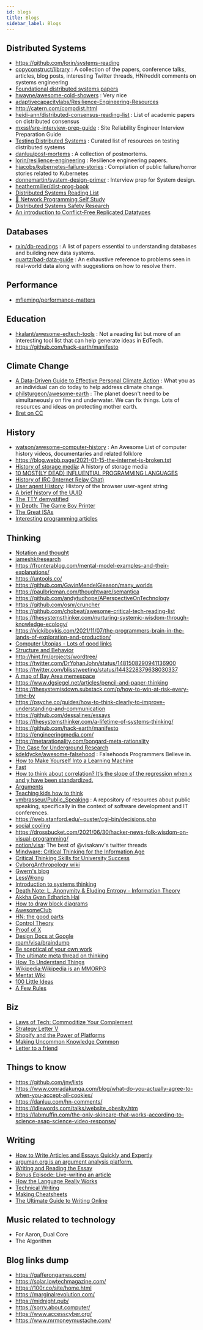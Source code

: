 ```yaml
---
id: blogs
title: Blogs
sidebar_label: Blogs
---
```


## Distributed Systems

- https://github.com/lorin/systems-reading
- [copyconstruct/library](https://github.com/copyconstruct/library) : A collection of the papers, conference talks, articles, blog posts, interesting Twitter threads, HN/reddit comments on systems engineering
- [Foundational distributed systems papers](http://muratbuffalo.blogspot.com/2021/02/foundational-distributed-systems-papers.html?m=1)
- [hwayne/awesome-cold-showers](https://github.com/hwayne/awesome-cold-showers) : Very nice
- [adaptivecapacitylabs/Resilience-Engineering-Resources](https://github.com/adaptivecapacitylabs/Resilience-Engineering-Resources)
- http://catern.com/compdist.html
- [heidi-ann/distributed-consensus-reading-list](https://github.com/heidi-ann/distributed-consensus-reading-list) : List of academic papers on distributed consensus
- [mxssl/sre-interview-prep-guide](https://github.com/mxssl/sre-interview-prep-guide) : Site Reliability Engineer Interview Preparation Guide
- [Testing Distributed Systems](https://asatarin.github.io/testing-distributed-systems/) : Curated list of resources on testing distributed systems
- [danluu/post-mortems](https://github.com/danluu/post-mortems) : A collection of postmortems.
- [lorin/resilience-engineering](https://github.com/lorin/resilience-engineering) : Resilience engineering papers.
- [hjacobs/kubernetes-failure-stories](https://github.com/hjacobs/kubernetes-failure-stories) : Compilation of public failure/horror stories related to Kubernetes
- [donnemartin/system-design-primer](https://github.com/donnemartin/system-design-primer) : Interview prep for System design.
- [heathermiller/dist-prog-book](https://github.com/heathermiller/dist-prog-book)
- [Distributed Systems Reading List](https://tgvashworth.com/2015/12/07/distributed-systems-reading-list.html)
- [🌟 Network Programming Self Study](https://siliconsprawl.com/2020/05/10/network-programming-self-study.html)
- [Distributed Systems Safety Research](http://jepsen.io/)
- [An introduction to Conflict-Free Replicated Datatypes](https://lars.hupel.info/topics/crdt/01-intro)

## Databases

- [rxin/db-readings](https://github.com/rxin/db-readings) : A list of papers essential to understanding databases and building new data systems.
- [quartz/bad-data-guide](https://github.com/Quartz/bad-data-guide) : An exhaustive reference to problems seen in real-world data along with suggestions on how to resolve them.

## Performance

- [mfleming/performance-matters](https://github.com/mfleming/performance-resources)

## Education

- [hkalant/awesome-edtech-tools](https://github.com/hkalant/awesome-edtech-tools) : Not a reading list but more of an interesting tool list that can help generate ideas in EdTech.
- https://github.com/hack-earth/manifesto

## Climate Change

- [A Data-Driven Guide to Effective Personal Climate Action](https://erikareinhardt.com/personal-climate-action) : What you as an individual can do today to help address climate change.
- [philsturgeon/awesome-earth](https://github.com/philsturgeon/awesome-earth) : The planet doesn't need to be simultaneously on fire and underwater. We can fix things. Lots of resources and ideas on protecting mother earth.
- [Bret on CC](http://worrydream.com/ClimateChange/)

## History

- [watson/awesome-computer-history](https://github.com/watson/awesome-computer-history) : An Awesome List of computer history videos, documentaries and related folklore
- https://blog.webb.page/2021-01-15-the-internet-is-broken.txt
- [History of storage media](https://codewords.recurse.com/issues/seven/a-history-of-storage-media): A history of storage media
- [10 MOST(LY DEAD) INFLUENTIAL PROGRAMMING LANGUAGES](https://www.hillelwayne.com/post/influential-dead-languages)
- [History of IRC (Internet Relay Chat) ](https://daniel.haxx.se/irchistory.html)
- [User agent History](https://webaim.org/blog/user-agent-string-history/?utm_source=hackernewsletter&utm_medium=email&utm_term=fav): History of the browser user-agent string
- [A brief history of the UUID](https://segment.com/blog/a-brief-history-of-the-uuid/)
- [The TTY demystified](http://www.linusakesson.net/programming/tty/)
- [In Depth: The Game Boy Printer](https://shonumi.github.io/articles/art2.html)
- [The Great ISAs](https://www.cs.cornell.edu/courses/cs7491/2020sp/)
- [Interesting programming articles](https://esoteric.codes/)

## Thinking

- [Notation and thought](https://github.com/hypotext/notation)
- [jameshk/research](https://jameshk.com/research)
- https://fronterablog.com/mental-model-examples-and-their-explanations/
- https://untools.co/
- https://github.com/GavinMendelGleason/many_worlds
- https://paulbricman.com/thoughtware/semantica
- https://github.com/andytudhope/APerspectiveOnTechnology
- https://github.com/osnr/cruncher
- https://github.com/chobeat/awesome-critical-tech-reading-list
- https://thesystemsthinker.com/nurturing-systemic-wisdom-through-knowledge-ecology/
- https://vickiboykis.com/2021/11/07/the-programmers-brain-in-the-lands-of-exploration-and-production/
- [Computer Utopias - Lots of good links](http://chrisnovello.com/teaching/risd/computer-utopias/)
- [Structure and Behavior](https://stefan-lesser.com/2019/12/06/structure-and-behavior/)
- http://hint.fm/projects/wordtree/
- https://twitter.com/DrYohanJohn/status/1481508290941136900
- https://twitter.com/blisstweeting/status/1443228379638030337
- [A map of Bay Area memespace](https://www.lesswrong.com/posts/WzPJRNYWhMXQTEj69/a-map-of-bay-area-memespace)
- https://www.dgsiegel.net/articles/pencil-and-paper-thinking
- https://thesystemisdown.substack.com/p/how-to-win-at-risk-every-time-by
- https://psyche.co/guides/how-to-think-clearly-to-improve-understanding-and-communication
- https://github.com/dessalines/essays
- https://thesystemsthinker.com/a-lifetime-of-systems-thinking/
- https://github.com/hack-earth/manifesto
- https://engineeringmedia.com/
- https://metarationality.com/bongard-meta-rationality
- [The Case for Underground Research](http://nawab.me/blog/?p=656)
- [kdeldycke/awesome-falsehood](https://github.com/kdeldycke/awesome-falsehood) : Falsehoods Programmers Believe in.
- [How to Make Yourself Into a Learning Machine](https://superorganizers.substack.com/p/how-to-build-a-learning-machine)
- [Fast](https://patrickcollison.com/fast)
- [How to think about correlation? It’s the slope of the regression when x and y have been standardized.](https://statmodeling.stat.columbia.edu/2020/12/03/how-to-think-about-correlation-its-the-slope-of-the-regression-when-x-and-y-have-been-standardized/)
- [Arguments](http://liamrosen.com/arguments.html)
- [Teaching kids how to think](https://news.ycombinator.com/item?id=24638756)
- [vmbrasseur/Public_Speaking](https://github.com/vmbrasseur/Public_Speaking) : A repository of resources about public speaking, specifically in the context of software development and IT conferences.
- https://web.stanford.edu/~ouster/cgi-bin/decisions.php
- [social cooling](https://www.socialcooling.com/)
- https://drossbucket.com/2021/06/30/hacker-news-folk-wisdom-on-visual-programming/
- [notion/visa](https://www.notion.so/the-best-of-visakanv-s-twitter-threads-1a6ed25cf06e49e388a303903d597b73): The best of @visakanv's twitter threads
- [Mindware: Critical Thinking for the Information Age](https://www.coursera.org/learn/mindware)
- [Critical Thinking Skills for University Success](https://www.coursera.org/learn/critical-thinking-skills)
- [CyborgAnthropology wiki](http://cyborganthropology.com/Main_Page)
- [Gwern's blog](https://www.gwern.net/)
- [LessWrong](https://www.lesswrong.com/)
- [Introduction to systems thinking](https://thesystemsthinker.com/introduction-to-systems-thinking/)
- [Death Note: L, Anonymity & Eluding Entropy - Information Theory](https://www.gwern.net/Death-Note-Anonymity)
- [Akkha Gyan Edharich Hai](https://en.wikipedia.org/wiki/List_of_eponymous_laws)
- [How to draw block diagrams](https://johnwickerson.wordpress.com/2019/08/08/block-diagrams/)
- [AwesomeClub](https://awesomeblog.club/)
- [HN: the good parts](https://danluu.com/hn-comments/)
- [Control Theory](https://fauna.com/blog/control-theory-for-fun-and-profit)
- [Proof of X](https://julian.digital/2020/08/06/proof-of-x/)
- [Design Docs at Google](https://www.industrialempathy.com/posts/design-docs-at-google/)
- [roam/visa/braindump](https://roamresearch.com/#/app/visakanv-public/page/aHYzCZnry)
- [Be sceptical of your own work](https://terrytao.wordpress.com/career-advice/be-sceptical-of-your-own-work/)
- [The ultimate meta thread on thinking](https://twitter.com/james_d_baird/status/1379113187983908866)
- [How To Understand Things](https://nabeelqu.co/understanding)
- [Wikipedia:Wikipedia is an MMORPG](https://en.wikipedia.org/wiki/Wikipedia:Wikipedia_is_an_MMORPG)
- [Mentat Wiki](http://www.ludism.org/mentat/)
- [100 Little Ideas](https://www.collaborativefund.com/blog/100-little-ideas/)
- [A Few Rules](https://www.collaborativefund.com/blog/a-few-rules/)

## Biz
- [Laws of Tech: Commoditize Your Complement](https://www.gwern.net/Complement)
- [Strategy Letter V](https://www.joelonsoftware.com/2002/06/12/strategy-letter-v/)
- [Shopify and the Power of Platforms](https://stratechery.com/2019/shopify-and-the-power-of-platforms/)
- [Making Uncommon Knowledge Common](https://kwokchain.com/2019/04/09/making-uncommon-knowledge-common/)
- [Letter to a friend](https://grahamduncan.blog/letter-to-a-friend-who-may-start-a-new-investment-platform/)

## Things to know
- https://github.com/jnv/lists
- https://www.conradakunga.com/blog/what-do-you-actually-agree-to-when-you-accept-all-cookies/
- https://danluu.com/hn-comments/
- https://idlewords.com/talks/website_obesity.htm
- https://labmuffin.com/the-only-skincare-that-works-according-to-science-asap-science-video-response/

## Writing

- [How to Write Articles and Essays Quickly and Expertly](https://www.downes.ca/cgi-bin/page.cgi?post=38526)
- [arguman.org is an argument analysis platform.](https://en.arguman.org/)
- [Writing and Reading the Essay](https://ocw.mit.edu/courses/comparative-media-studies-writing/21w-735-writing-and-reading-the-essay-fall-2005/index.htm)
- [Bonus Episode: Live-writing an article](https://www.youtube.com/watch?v=VNh13i1bHe0)
- [How the Language Really Works](http://criticalreading.com/)
- [Technical Writing](https://reasonablypolymorphic.com/blog/writing-technical-posts/)
- [Making Cheatsheets](https://www.hillelwayne.com/post/cheatsheets/)
- [The Ultimate Guide to Writing Online](https://perell.com/essay/the-ultimate-guide-to-writing-online/)

## Music related to technology

- For Aaron, Dual Core
- The Algorithm


## Blog links dump
- https://gafferongames.com/
- https://solar.lowtechmagazine.com/
- https://100r.co/site/home.html
- https://marginalrevolution.com/
- https://midnight.pub/
- https://sorry.about.computer/
- https://www.accesscyber.org/
- https://www.mrmoneymustache.com/
